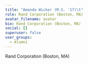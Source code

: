 ```yaml
---
title: "Amanda Wicker (M.S. '17)\t"
role: Rand Corporation (Boston, MA)
avatar_filename: avatar
bio: Rand Corporation (Boston, MA)
social: []
superuser: false
user_groups:
  - Alumni
---
```

Rand Corporation (Boston, MA)
